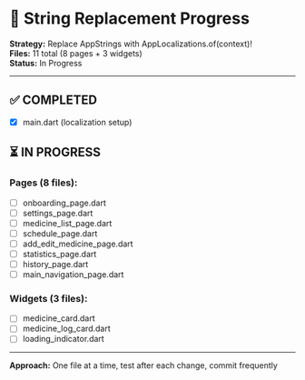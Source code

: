 # 🔄 String Replacement Progress

**Strategy:** Replace AppStrings with AppLocalizations.of(context)!  
**Files:** 11 total (8 pages + 3 widgets)  
**Status:** In Progress

---

## ✅ COMPLETED

- [x] main.dart (localization setup)

## ⏳ IN PROGRESS

### Pages (8 files):

- [ ] onboarding_page.dart
- [ ] settings_page.dart
- [ ] medicine_list_page.dart
- [ ] schedule_page.dart
- [ ] add_edit_medicine_page.dart
- [ ] statistics_page.dart
- [ ] history_page.dart
- [ ] main_navigation_page.dart

### Widgets (3 files):

- [ ] medicine_card.dart
- [ ] medicine_log_card.dart
- [ ] loading_indicator.dart

---

**Approach:** One file at a time, test after each change, commit frequently

